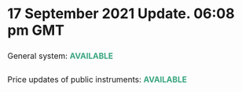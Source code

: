 # 17 September 2021 Update. 06:08 pm GMT

<p style="box-sizing: border-box; margin-bottom: 0px; margin-left: 0in; font-size: 16px; line-height: 32px; word-break: normal; overflow-wrap: break-word; text-align: justify;"><span dir="ltr" style="box-sizing: border-box; font-size: 16px; line-height: 32px;">General system: <span style="box-sizing: border-box; color: rgb(58, 166, 127);"><strong dir="ltr" style="box-sizing: border-box; font-weight: 700;">AVAILABLE</strong></span></span></p>

<p style="box-sizing: border-box; margin-bottom: 0px; margin-left: 0in; font-size: 16px; line-height: 32px; word-break: normal; overflow-wrap: break-word; text-align: justify;"><span dir="ltr" style="box-sizing: border-box; font-size: 16px; line-height: 32px;">Price updates of public instruments: <span style="box-sizing: border-box; color: rgb(213, 64, 54);"><strong style="box-sizing: border-box; font-weight: 700;"><strong "helvetica="" -webkit-text-stroke-width:="" 0px;="" 16px;="" 2;="" arial,="" font-size:="" font-style:="" font-variant-caps:="" font-variant-ligatures:="" initial;="" initial;"="" justify;="" letter-spacing:="" neue",="" none;="" normal;="" orphans:="" roboto,="" sans-serif;="" segoe="" style="box-sizing: border-box; font-weight: 700; color: rgb(58, 166, 127); font-family: -apple-system, BlinkMacSystemFont, " text-align:="" text-decoration-color:="" text-decoration-style:="" text-decoration-thickness:="" text-indent:="" text-transform:="" ui",="" white-space:="" widows:="" word-spacing:="">AVAILABLE</strong>&nbsp;</strong></span></span></p>

<div "helvetica="" 0px;"="" 400;="" arial,="" class="attachment-thumb ember-view" font-weight:="" neue",="" roboto,="" sans-serif;="" segoe="" start;="" style="box-sizing: border-box; word-break: normal; overflow-wrap: break-word; font-size: 13px; line-height: 18px; color: rgb(24, 50, 71); font-family: -apple-system, BlinkMacSystemFont, " text-align:="" text-indent:="" ui",=""><br class="Apple-interchange-newline"/></div>